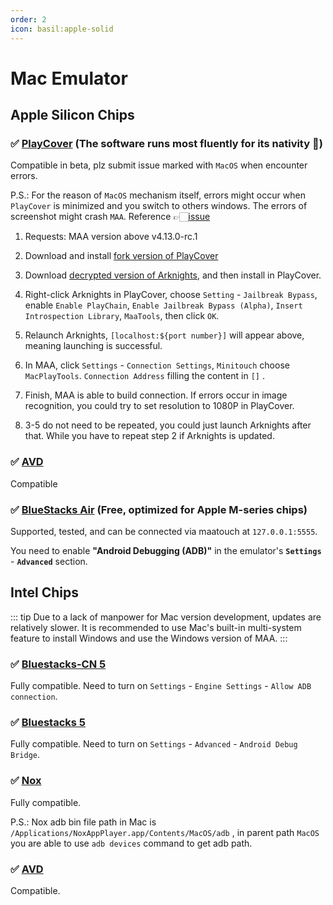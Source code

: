 ```yaml
---
order: 2
icon: basil:apple-solid
---
```


# Mac Emulator

## Apple Silicon Chips

### ✅ [PlayCover](https://playcover.io) (The software runs most fluently for its nativity 🚀)

Compatible in beta, plz submit issue marked with `MacOS` when encounter errors.

P.S.: For the reason of `MacOS` mechanism itself, errors might occur when `PlayCover` is minimized and you switch to others windows. The errors of screenshot might crash `MAA`. Reference 👉🏻️[issue](https://github.com/MaaAssistantArknights/MaaAssistantArknights/issues/4371#issuecomment-1527977512)

1. Requests: MAA version above v4.13.0-rc.1

2. Download and install [fork version of PlayCover](https://github.com/hguandl/PlayCover/releases)

3. Download [decrypted version of Arknights](https://decrypt.day/app/id1454663939), and then install in PlayCover.

4. Right-click Arknights in PlayCover, choose `Setting` - `Jailbreak Bypass`, enable `Enable PlayChain`, `Enable Jailbreak Bypass (Alpha)`, `Insert Introspection Library`, `MaaTools`, then click `OK`.

5. Relaunch Arknights, `[localhost:${port number}]` will appear above, meaning launching is successful.

6. In MAA, click `Settings` - `Connection Settings`, `Minitouch` choose `MacPlayTools`. `Connection Address` filling the content in `[]` .

7. Finish, MAA is able to build connection. If errors occur in image recognition, you could try to set resolution to 1080P in PlayCover.

8. 3-5 do not need to be repeated, you could just launch Arknights after that. While you have to repeat step 2 if Arknights is updated.

### ✅ [AVD](https://developer.android.com/studio/run/managing-avds)

Compatible

### ✅ [BlueStacks Air](https://www.bluestacks.com/mac) (Free, optimized for Apple M-series chips)

Supported, tested, and can be connected via maatouch at `127.0.0.1:5555`.

You need to enable **"Android Debugging (ADB)"** in the emulator's **`Settings`** - **`Advanced`** section.

## Intel Chips

::: tip
Due to a lack of manpower for Mac version development, updates are relatively slower. It is recommended to use Mac's built-in multi-system feature to install Windows and use the Windows version of MAA.
:::

### ✅ [Bluestacks-CN 5](https://www.bluestacks.cn/)

Fully compatible. Need to turn on `Settings` - `Engine Settings` - `Allow ADB connection`.

### ✅ [Bluestacks 5](https://www.bluestacks.com/tw/index.html)

Fully compatible. Need to turn on `Settings` - `Advanced` - `Android Debug Bridge`.

### ✅ [Nox](https://www.yeshen.com/)

Fully compatible.

P.S.: Nox adb bin file path in Mac is `/Applications/NoxAppPlayer.app/Contents/MacOS/adb` , in parent path `MacOS` you are able to use `adb devices` command to get adb path.

### ✅ [AVD](https://developer.android.com/studio/run/managing-avds)

Compatible.
